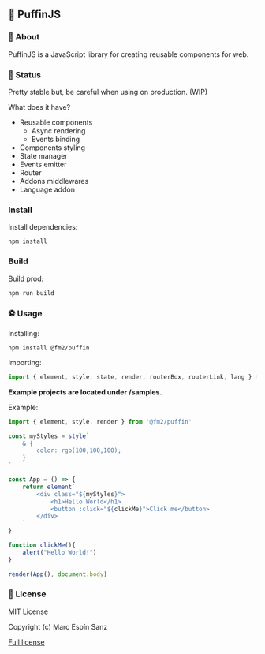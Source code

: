 ## 🐧 PuffinJS

### 🤔 About

PuffinJS is a JavaScript library for creating reusable components for web.

### 🔬 Status

Pretty stable but, be careful when using on production. (WIP)

What does it have?
* Reusable components
	* Async rendering
	* Events binding
* Components styling
* State manager
* Events emitter
* Router
* Addons middlewares
* Language addon

### Install

Install dependencies:
```shell
npm install
```

### Build

Build prod:
```shell
npm run build
```

### ⚽ Usage

Installing:
```shell
npm install @fm2/puffin
```

Importing:
```javascript
import { element, style, state, render, routerBox, routerLink, lang } from "@fm2/puffin"
```

**Example projects are located under /samples.**

Example:
```javascript
import { element, style, render } from '@fm2/puffin'

const myStyles = style`
	& {
		color: rgb(100,100,100);
	}
`

const App = () => {
	return element`
		<div class="${myStyles}">
			<h1>Hello World</h1>
			<button :click="${clickMe}">Click me</button>
		</div>
	`
}

function clickMe(){
	alert("Hello World!")
}

render(App(), document.body)

```

### 📜 License

MIT License

Copyright (c) Marc Espín Sanz

[Full license](LICENSE.md)